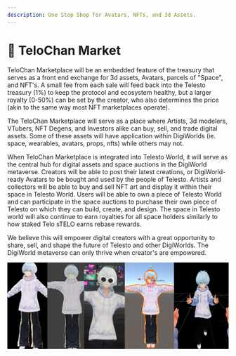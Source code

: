 ```yaml
---
description: One Stop Shop for Avatars, NFTs, and 3d Assets.
---
```


# 🏪 TeloChan Market

TeloChan Marketplace will be an embedded feature of the treasury that serves as a front end exchange for 3d assets, Avatars, parcels of "Space", and NFT's. A small fee from each sale will feed back into the Telesto treasury (1%) to keep the protocol and ecosystem healthy, but a larger royalty (0-50%) can be set by the creator, who also determines the price (akin to the same way most NFT marketplaces operate).

The TeloChan Marketplace will serve as a place where Artists, 3d modelers, VTubers, NFT Degens, and Investors alike can buy, sell, and trade digital assets. Some of these assets will have application within DigiWorlds (ie. space, wearables, avatars, props, nfts) while others may not.

When TeloChan Marketplace is integrated into Telesto World, it will serve as the central hub for digital assets and space auctions in the DigiWorld metaverse. Creators will be able to post their latest creations, or DigiWorld-ready Avatars to be bought and used by the people of Telesto. Artists and collectors will be able to buy and sell NFT art and display it within their space in Telesto World. Users will be able to own a piece of Telesto World and can participate in the space auctions to purchase their own piece of Telesto on which they can build, create, and design. The space in Telesto world will also continue to earn royalties for all space holders similarly to how staked Telo sTELO earns rebase rewards.

We believe this will empower digital creators with a great opportunity to share, sell, and shape the future of Telesto and other DigiWorlds. The DigiWorld metaverse can only thrive when creator's are empowered.

![](<../.gitbook/assets/image (2).png>)
